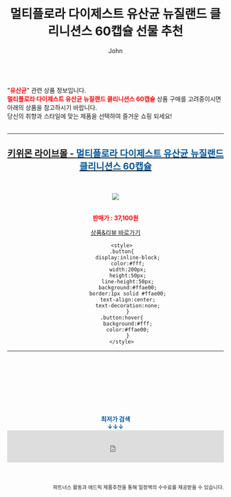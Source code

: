 ﻿---
layout: post
title:  "멀티플로라 다이제스트 유산균 뉴질랜드 클리니션스 60캡슐 선물 추천"
author: John
categories: [ 유산균 ]
tags: [ 유산균, 유산균 추천, 유산균 효능, 유산균 먹는 시간, 유산균 영어로, 유산균 부작용, 유산균 특징, 유산균 종류, 유산균 과다복용, 유산균 효과 ]
image: https://kiwimonlive.com/web/product/medium/202208/85f2e11fbc925f7df1613b1ca1114fbc.jpg 
description: "멀티플로라 다이제스트 유산균 뉴질랜드 클리니션스 60캡슐 선물 추천 관련 상품으로 가장 고객 선호도가 높은 제품입니다."
toc: true
toc_sticky: true
---

<br>
"<b><font color='#ff0000'>유산균</font></b>" 관련 상품 정보입니다.
<br>
<b><font color='#ff0000'>멀티플로라 다이제스트 유산균 뉴질랜드 클리니션스 60캡슐</font></b> 상품 구매를 고려중이시면 아래의 상품을 참고하시기 바랍니다.
<br>
당신의 취향과 스타일에 맞는 제품을 선택하여 즐거운 쇼핑 되세요!
<br><br>
<hr>
<p>
    
<center><h2><a href="https://nico.kr/Asktkb" target="_blank"><b>키위몬 라이브몰 - <font color='#01579B'>멀티플로라 다이제스트 유산균 뉴질랜드 클리니션스 60캡슐</font></b></a></h2><br>

<a href="https://nico.kr/Asktkb" target="_blank"><img src="https://kiwimonlive.com/web/product/medium/202208/85f2e11fbc925f7df1613b1ca1114fbc.jpg"></a><br><br>

<b><font color='#ff0000'>판매가 : 37,100원 </font></b><br>

<a href="https://nico.kr/Asktkb" target="_blank" class="button">상품&리뷰 바로가기</a><p>

        <style>
        .button{
            display:inline-block;
            color:#fff;
            width:200px;
            height:50px;
            line-height:50px;
            background:#ffae00;
            border:1px solid #ffae00;
            text-align:center;
            text-decoration:none;
            }
        .button:hover{
            background:#fff;
            color:#ffae00;
            }
        </style>

<hr>

<br><br><br><br><br><br><br>
<center><b><font color='#01579B' size='medium'>최저가 검색<br>
↓↓↓</font></b></center>
<center><iframe src="https://coupa.ng/b1Tbjx" width="100%" height="75" frameborder="0" scrolling="no" referrerpolicy="unsafe-url"></iframe></center>
<br><br>
<p>
<small>
    <div align="right">파트너스 활동과 애드픽 제품추천을 통해 일정액의 수수료를 제공받을 수 있습니다.</div>
</small>
</p>
